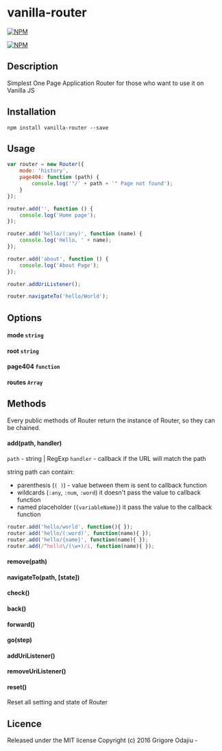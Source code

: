 # vanilla-router

[![NPM](https://nodei.co/npm/vanilla-router.png?downloads=true&downloadRank=true&stars=true)](https://nodei.co/npm/vanilla-router/)

[![NPM](https://nodei.co/npm-dl/vanilla-router.png?months=1&height=3)](https://nodei.co/npm/vanilla-router/)

## Description

Simplest One Page Application Router for those who want to use it on Vanilla JS


## Installation

```bashp
npm install vanilla-router --save
```

## Usage 

```js
var router = new Router({
    mode: 'history',
    page404: function (path) {
        console.log('"/' + path + '" Page not found');
    }
});

router.add('', function () {
    console.log('Home page');
});

router.add('hello/(:any)', function (name) {
    console.log('Hello, ' + name);
});

router.add('about', function () {
    console.log('About Page');
});

router.addUriListener();

router.navigateTo('hello/World');
```

## Options

#### mode `string`

#### root `string`

#### page404 `function`

#### routes `Array`   

## Methods
Every public methods of Router return the instance of Router, so they can be chained.

#### add(path, handler)
`path` - string | RegExp
`handler` - callback if the URL will match the path

string path can contain:
 - parenthesis (`( )`) - value between them is sent to callback function  
 - wildcards (`:any`, `:num`, `:word`) it doesn't pass the value to callback function
 - named placeholder (`{variableName}`) it pass the value to the callback function

```js
router.add('hello/world', function(){ });
router.add('hello/(:word)', function(name){ });
router.add('hello/{name}', function(name){ });
router.add(/^hello\/(\w+)/i, function(name){ });
```

#### remove(path)

#### navigateTo(path, [state])

#### check()

#### back()

#### forward()

#### go(step)

#### addUriListener()

#### removeUriListener()

#### reset()

Reset all setting and state of Router

## Licence
Released under the MIT license
Copyright (c) 2016 Grigore Odajiu - 

